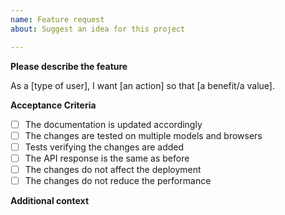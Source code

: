 ```yaml
---
name: Feature request
about: Suggest an idea for this project

---
```


**Please describe the feature**
<!-- Please fill in the brackets -->
As a [type of user], I want [an action] so that [a benefit/a value].

**Acceptance Criteria**
<!-- What should be done for the issue to be considered completed. Add checklist item(s) and remove examples not applicable -->
- [ ] The documentation is updated accordingly
- [ ] The changes are tested on multiple models and browsers
- [ ] Tests verifying the changes are added
- [ ] The API response is the same as before
- [ ] The changes do not affect the deployment
- [ ] The changes do not reduce the performance

**Additional context**
<!-- Add any other context or screenshots about the feature request here -->
